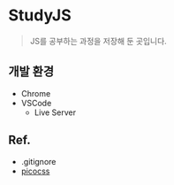 # StudyJS

>JS를 공부하는 과정을 저장해 둔 곳입니다.

## 개발 환경

- Chrome
- VSCode
    - Live Server


## Ref.
- .gitignore
- [picocss](https://picocss.com/)